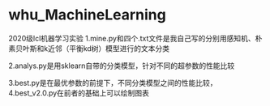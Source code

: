 # whu_MachineLearning
2020级lcl机器学习实验
1.mine.py和四个.txt文件是我自己写的分别用感知机、朴素贝叶斯和k近邻（平衡kd树）模型进行的文本分类

2.analys.py是用sklearn自带的分类模型，针对不同的超参数的性能比较

3.best.py是在最优参数的前提下，不同分类模型之间的性能比较，4.best_v2.0.py在前者的基础上可以绘制图表
